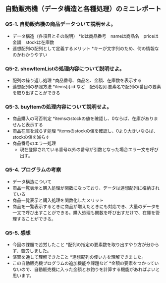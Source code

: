 ## 自動販売機（データ構造と各種処理）のミニレポート
### Q5-1. 自動販売機の商品データついて説明せよ。
* データ構造（各項目とその説明）
 *idは商品番号　nameは商品名　priceは金額　stockは在庫数 
* 連想配列の配列として定義するメリット
 *キーが文字列のため、何の情報なのかわかりやすい 
### Q5-2. showItemListの処理内容について説明せよ。
* 配列の繰り返し処理
  *商品番号、商品名、金額、在庫数を表示する
* 連想配列の参照方法
  *items[i].id など　配列名[i].要素名で配列のi番目の要素を取り出すことができる
### Q5-3. buyItemの処理内容について説明せよ。
* 商品購入の可否判定
  *itemsのstockの値を確認し、0ならば、在庫がありませんと表示する 
* 商品在庫を減らす処理
  *itemsのstockの値を確認し、0より大きいならば、stockの値を減らす
* 商品番号のエラー処理
  * 現在登録されている番号以外の番号が引数となった場合エラー文を呼び出す。
### Q5-4. プログラムの考察
* データ構造について
 * 商品一覧表示と購入処理が関数になっており、データは連想配列に格納されている
* 商品一覧表示と購入処理を関数化したメリット
 * 商品を一覧表示するときに商品が増えたときにも対応でき、大量のデータを一文で呼び出すことができる。購入処理も関数を呼び出すだけで、在庫を管理することができる。
### Q5-5. 感想
* 今回の課題で苦労したこと
 *配列の指定の要素数を取り出すやり方が分からず、苦労しました。 
* 演習を通して理解できたこと
 *連想配列の使い方を理解できました。 
* この自動販売機プログラムの追加機能や課題など
 *金額の要素をつかっていないので、自動販売機に入った金額とお釣りを計算する機能があればよいと思います。 
